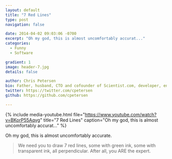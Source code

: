 ```yaml
---
layout: default
title: "7 Red Lines"
type: post
navigation: false

date: 2014-04-02 09:03:06 -0700
excerpt: "Oh my god, this is almost uncomfortably accurat..."
categories:
  - Funny
  - Software

gradient: 1
image: header-7.jpg
details: false

author: Chris Petersen
bio: Father, husband, CTO and cofounder of Scientist.com, developer, entrepreneur and technologist.
twitter: https://twitter.com/cpetersen
github: https://github.com/cpetersen

---
```


{% include media-youtube.html file="https://www.youtube.com/watch?v=BKorP55Aqvg" title="7 Red Lines" caption="Oh my god, this is almost uncomfortably accurat..." %}

Oh my god, this is almost uncomfortably accurate. 

 >  We need you to draw 7 red lines, some with green ink, some with transparent ink, all perpendicular. After all, you ARE the expert. 

